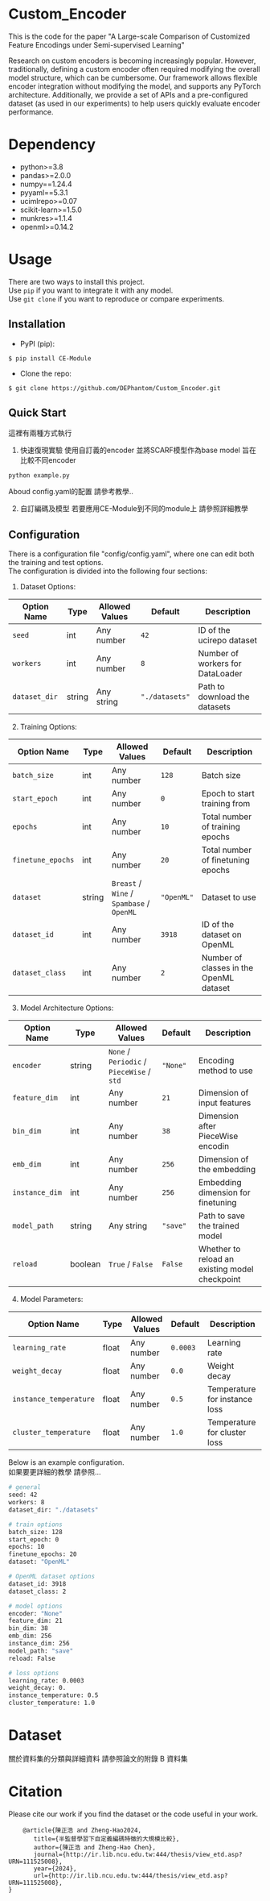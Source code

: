 # Custom_Encoder

This is the code for the paper "A Large-scale Comparison of Customized Feature Encodings under Semi-supervised Learning"

Research on custom encoders is becoming increasingly popular. However, traditionally, defining a custom encoder often required modifying the overall model structure, which can be cumbersome. 
Our framework allows flexible encoder integration without modifying the model, and supports any PyTorch architecture.
Additionally, we provide a set of APIs and a pre-configured dataset (as used in our experiments) to help users quickly evaluate encoder performance.

# Dependency

- python>=3.8
- pandas>=2.0.0
- numpy==1.24.4
- pyyaml==5.3.1
- ucimlrepo>=0.07
- scikit-learn>=1.5.0
- munkres>=1.1.4
- openml>=0.14.2

# Usage

There are two ways to install this project.  
Use `pip` if you want to integrate it with any model.  
Use `git clone` if you want to reproduce or compare experiments.

## Installation

* PyPI (pip):

```console
$ pip install CE-Module
```

* Clone the repo:

```console
$ git clone https://github.com/DEPhantom/Custom_Encoder.git
```

## Quick Start

這裡有兩種方式執行
1. 快速復現實驗
使用自訂義的encoder 並將SCARF模型作為base model
旨在比較不同encoder
```console
python example.py
```
Aboud config.yaml的配置 請參考教學..

2. 自訂編碼及模型
若要應用CE-Module到不同的module上
請參照詳細教學

## Configuration

There is a configuration file "config/config.yaml", where one can edit both the training and test options.  
The configuration is divided into the following four sections:
1. Dataset Options:

| Option Name | Type     | Allowed Values |     Default    | Description                          |
|-------------|----------|----------------|----------------|--------------------------------------|
| `seed`        | int    | Any number     | `42`           | ID of the ucirepo dataset          |
| `workers`     | int    | Any number     | `8`            | Number of workers for DataLoader  |
| `dataset_dir` | string | Any string     | `"./datasets"` | Path to download the datasets        |

2. Training Options:
   
| Option Name      | Type   | Allowed Values                                | Default    | Description                                 |
|------------------|--------|-----------------------------------------------|------------|---------------------------------------------|
| `batch_size`     | int    | Any number                                    | `128`      | Batch size                                  |
| `start_epoch`    | int    | Any number                                    | `0`        | Epoch to start training from                |
| `epochs`         | int    | Any number                                    | `10`       | Total number of training epochs             |
| `finetune_epochs`| int    | Any number                                    | `20`       | Total number of finetuning epochs           |
| `dataset`        | string | `Breast` / `Wine` / `Spambase` / `OpenML`     | `"OpenML"` | Dataset to use                              |
| `dataset_id`     | int    | Any number                                    | `3918`     | ID of the dataset on OpenML                 |
| `dataset_class`  | int    | Any number                                    | `2`        | Number of classes in the OpenML dataset     |


3. Model Architecture Options:
   
| Option Name    | Type    | Allowed Values                                | Default    | Description                                     |
|----------------|---------|-----------------------------------------------|------------|-------------------------------------------------|
| `encoder`      | string  | `None` / `Periodic` / `PieceWise` / `std`     | `"None"`   | Encoding method to use                         |
| `feature_dim`  | int     | Any number                                    | `21`       | Dimension of input features                    |
| `bin_dim`      | int     | Any number                                    | `38`       | Dimension after PieceWise encodin              |
| `emb_dim`      | int     | Any number                                    | `256`      | Dimension of the embedding                     |
| `instance_dim` | int     | Any number                                    | `256`      | Embedding dimension for finetuning             |
| `model_path`   | string  | Any string                                    | `"save"`   | Path to save the trained model                 |
| `reload`       | boolean | `True` / `False`                              | `False`    | Whether to reload an existing model checkpoint |


4. Model Parameters:
   
| Option Name           | Type   | Allowed Values | Default   | Description                     |
|------------------------|--------|----------------|-----------|---------------------------------|
| `learning_rate`        | float  | Any number     | `0.0003`  | Learning rate                   |
| `weight_decay`         | float  | Any number     | `0.0`     | Weight decay                    |
| `instance_temperature` | float  | Any number     | `0.5`     | Temperature for instance loss   |
| `cluster_temperature`  | float  | Any number     | `1.0`     | Temperature for cluster loss    |

Below is an example configuration.  
如果要更詳細的教學 請參照...

```sh
# general
seed: 42
workers: 8
dataset_dir: "./datasets"

# train options
batch_size: 128
start_epoch: 0
epochs: 10
finetune_epochs: 20
dataset: "OpenML"

# OpenML dataset options
dataset_id: 3918
dataset_class: 2

# model options
encoder: "None"
feature_dim: 21
bin_dim: 38
emb_dim: 256
instance_dim: 256
model_path: "save"
reload: False

# loss options
learning_rate: 0.0003
weight_decay: 0.
instance_temperature: 0.5
cluster_temperature: 1.0

```

# Dataset

關於資料集的分類與詳細資料
請參照論文的附錄 B 資料集

# Citation
Please cite our work if you find the dataset or the code useful in your work.
```
	@article{陳正浩 and Zheng-Hao2024,
       title={半監督學習下自定義編碼特徵的大規模比較},
       author={陳正浩 and Zheng-Hao Chen},
       journal={http://ir.lib.ncu.edu.tw:444/thesis/view_etd.asp?URN=111525008},
       year={2024},
       url={http://ir.lib.ncu.edu.tw:444/thesis/view_etd.asp?URN=111525008},
}
```
